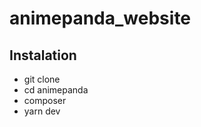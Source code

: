 # animepanda_website

## Instalation

  - git clone
  - cd animepanda
  - composer 
  - yarn dev
  
